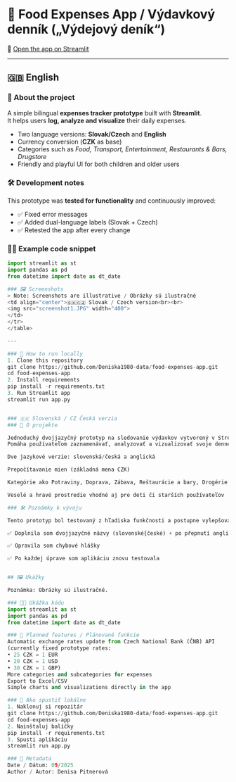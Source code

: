 # 💸 Food Expenses App / Výdavkový denník („Výdejový deník“)

📌 [Open the app on Streamlit](https://food-expenses-app-p5tts7gtpumedcsdkhdlw4.streamlit.app)

---

## 🇬🇧 English

### 📌 About the project
A simple bilingual **expenses tracker prototype** built with **Streamlit**.  
It helps users **log, analyze and visualize** their daily expenses.  

- Two language versions: **Slovak/Czech** and **English**  
- Currency conversion (**CZK** as base)  
- Categories such as *Food, Transport, Entertainment, Restaurants & Bars, Drugstore*  
- Friendly and playful UI for both children and older users  

### 🛠️ Development notes
This prototype was **tested for functionality** and continuously improved:  
- ✅ Fixed error messages  
- ✅ Added dual-language labels (Slovak + Czech)  
- ✅ Retested the app after every change  

### 🧑‍💻 Example code snippet
```python
import streamlit as st
import pandas as pd
from datetime import date as dt_date

### 🖼 Screenshots  
> Note: Screenshots are illustrative / Obrázky sú ilustračné  
<td align="center">🇸🇰🇨🇿 Slovak / Czech version<br><br>
<img src="screenshot1.JPG" width="400">
</td>
</tr>
</table>

---

### 🚀 How to run locally
1. Clone this repository
git clone https://github.com/Deniska1980-data/food-expenses-app.git
cd food-expenses-app
2. Install requirements
pip install -r requirements.txt
3. Run Streamlit app
streamlit run app.py


### 🇸🇰 Slovenská / CZ Česká verzia
### 📌 O projekte

Jednoduchý dvojjazyčný prototyp na sledovanie výdavkov vytvorený v Streamlite.
Pomáha používateľom zaznamenávať, analyzovať a vizualizovať svoje denné výdavky.

Dve jazykové verzie: slovenská/česká a anglická

Prepočítavanie mien (základná mena CZK)

Kategórie ako Potraviny, Doprava, Zábava, Reštaurácie a bary, Drogérie

Veselé a hravé prostredie vhodné aj pre deti či starších používateľov

### 🛠️ Poznámky k vývoju

Tento prototyp bol testovaný z hľadiska funkčnosti a postupne vylepšovaný:

✅ Doplnila som dvojjazyčné názvy (slovenské{české) + po přepnutí anglická verzia

✅ Opravila som chybové hlášky

✅ Po každej úprave som aplikáciu znovu testovala


## 🖼️ Ukážky

Poznámka: Obrázky sú ilustračné.

### 🧑‍💻 Ukážka kódu
import streamlit as st
import pandas as pd
from datetime import date as dt_date

### 🔮 Planned features / Plánované funkcie
Automatic exchange rates update from Czech National Bank (ČNB) API
(currently fixed prototype rates:
• 25 CZK = 1 EUR
• 20 CZK = 1 USD
• 30 CZK = 1 GBP)
More categories and subcategories for expenses
Export to Excel/CSV
Simple charts and visualizations directly in the app

### 🚀 Ako spustiť lokálne
1. Naklonuj si repozitár
git clone https://github.com/Deniska1980-data/food-expenses-app.git
cd food-expenses-app
2. Nainštaluj balíčky
pip install -r requirements.txt
3. Spusti aplikáciu
streamlit run app.py

### 📅 Metadata
Date / Dátum: 09/2025
Author / Autor: Denisa Pitnerová
